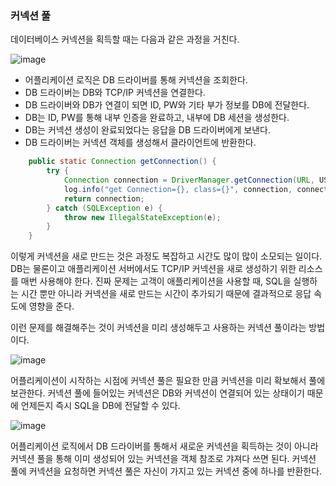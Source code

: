 ### 커넥션 풀

데이터베이스 커넥션을 획득할 때는 다음과 같은 과정을 거친다.

![image](https://user-images.githubusercontent.com/67885363/176282706-2377f12c-7c7b-4c11-b23f-c5c45109b388.png)

- 어플리케이션 로직은 DB 드라이버를 통해 커넥션을 조회한다.
- DB 드라이버는 DB와 TCP/IP 커넥션을 연결한다.
- DB 드라이버와 DB가 연결이 되면 ID, PW와 기타 부가 정보를 DB에 전달한다.
- DB는 ID, PW를 통해 내부 인증을 완료하고, 내부에 DB 세션을 생성한다.
- DB는 커넥션 생성이 완료되었다는 응답을 DB 드라이버에게 보낸다.
- DB 드라이버는 커넥션 객체를 생성해서 클라이언트에 반환한다.

```java
    public static Connection getConnection() {
        try {
            Connection connection = DriverManager.getConnection(URL, USERNAME, PASSWORD);
            log.info("get Connection={}, class={}", connection, connection.getClass());
            return connection;
        } catch (SQLException e) {
            throw new IllegalStateException(e);
        }
    }
```

이렇게 커넥션을 새로 만드는 것은 과정도 복잡하고 시간도 많이 많이 소모되는 일이다.
DB는 물론이고 애플리케이션 서버에서도 TCP/IP 커넥션을 새로 생성하기 위한 리소스를 매번 사용해야 한다.
진짜 문제는 고객이 애플리케이션을 사용할 때, SQL을 실행하는 시간 뿐만 아니라 커넥션을 새로 만드는 시간이 추가되기 때문에 결과적으로 응답 속도에 영향을 준다.



이런 문제를 해결해주는 것이 커넥션을 미리 생성해두고 사용하는 커넥션 풀이라는 방법이다.

![image](https://user-images.githubusercontent.com/67885363/176284388-c4f3213e-63c7-44df-aef0-3b072dcb0597.png)

어플리케이션이 시작하는 시점에 커넥션 풀은 필요한 만큼 커넥션을 미리 확보해서 풀에 보관한다.
커넥션 풀에 들어있는 커넥션은 DB와 커넥션이 연결되어 있는 상태이기 때문에 언제든지 즉시 SQL을 DB에 전달할 수 있다.



![image](https://user-images.githubusercontent.com/67885363/176284858-de01d6f2-a61b-4281-9f84-0b532f47ed4d.png)

어플리케이션 로직에서 DB 드라이버를 통해서 새로운 커넥션을 획득하는 것이 아니라 커넥션 풀을 통해 이미 생성되어 있는 커넥션을 객체 참조로 갸져다 쓰면 된다.
커넥션 풀에 커넥션을 요청하면 커넥션 풀은 자신이 가지고 있는 커넥션 중에 하나를 반환한다.